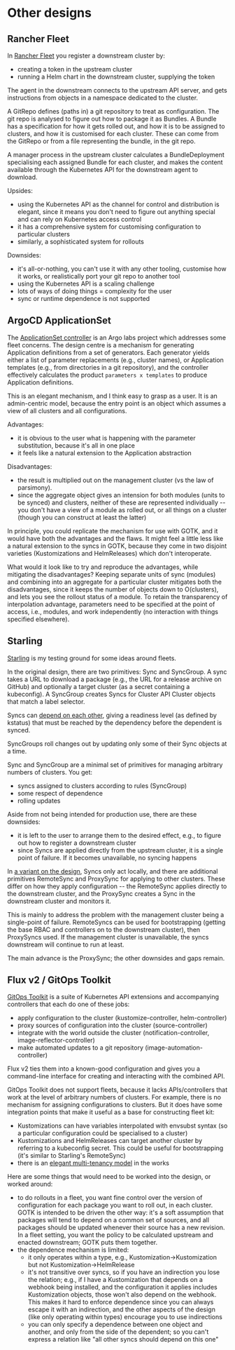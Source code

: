 <!-- -*- fill-column: 100 -*- -->
# Other designs

## Rancher Fleet

In [Rancher Fleet][rancher-fleet] you register a downstream cluster by:

 - creating a token in the upstream cluster
 - running a Helm chart in the downstream cluster, supplying the token

The agent in the downstream connects to the upstream API server, and gets instructions from objects
in a namespace dedicated to the cluster.

A GitRepo defines (paths in) a git repository to treat as configuration. The git repo is analysed to
figure out how to package it as Bundles. A Bundle has a specification for how it gets rolled out,
and how it is to be assigned to clusters, and how it is customised for each cluster. These can come
from the GitRepo or from a file representing the bundle, in the git repo.

A manager process in the upstream cluster calculates a BundleDeployment specialising each assigned
Bundle for each cluster, and makes the content available through the Kubernetes API for the
downstream agent to download.

Upsides:

 - using the Kubernetes API as the channel for control and distribution is elegant, since it means
   you don't need to figure out anything special and can rely on Kubernetes access control
 - it has a comprehensive system for customising configuration to particular clusters
 - similarly, a sophisticated system for rollouts

Downsides:

 - it's all-or-nothing, you can't use it with any other tooling, customise how it works, or
   realistically port your git repo to another tool
 - using the Kubernetes API is a scaling challenge
 - lots of ways of doing things = complexity for the user
 - sync or runtime dependence is not supported

## ArgoCD ApplicationSet

The [ApplicationSet controller](https://argocd-applicationset.readthedocs.io/en/stable/) is an Argo
labs project which addresses some fleet concerns. The design centre is a mechanism for generating
Application definitions from a set of generators. Each generator yields either a list of parameter
replacements (e.g., cluster names), or Application templates (e.g., from directories in a git
repository), and the controller effectively calculates the product `parameters x templates` to
produce Application definitions.

This is an elegant mechanism, and I think easy to grasp as a user. It is an admin-centric model,
because the entry point is an object which assumes a view of all clusters and all configurations.

Advantages:

 - it is obvious to the user what is happening with the parameter substitution, because it's all in
   one place
 - it feels like a natural extension to the Application abstraction

Disadvantages:

 - the result is multiplied out on the management cluster (vs the law of parsimony).
 - since the aggregate object gives an intension for both modules (units to be synced) and clusters,
   neither of these are represented individually -- you don't have a view of a module as rolled out,
   or all things on a cluster (though you can construct at least the latter)

In principle, you could replicate the mechanism for use with GOTK, and it would have both the
advantages and the flaws. It might feel a little less like a natural extension to the syncs in GOTK,
because they come in two disjoint varieties (Kustomizations and HelmReleases) which don't
interoperate.

What would it look like to try and reproduce the advantages, while mitigating the disadvantages?
Keeping separate units of sync (modules) and combining into an aggregate for a particular cluster
mitigates both the disadvantages, since it keeps the number of objects down to O(clusters), and lets
you see the rollout status of a module. To retain the transparency of interpolation advantage,
parameters need to be specified at the point of access, i.e., modules, and work independently (no
interaction with things specified elsewhere).

## Starling

[Starling][starling] is my testing ground for some ideas around fleets.

In the original design, there are two primitives: Sync and SyncGroup. A sync takes a URL to download
a package (e.g., the URL for a release archive on GitHub) and optionally a target cluster (as a
secret containing a kubeconfig). A SyncGroup creates Syncs for Cluster API Cluster objects that
match a label selector.

Syncs can [depend on each other][starling-deps], giving a readiness level (as defined by kstatus)
that must be reached by the dependency before the dependent is synced.

SyncGroups roll changes out by updating only some of their Sync objects at a time.

Sync and SyncGroup are a minimal set of primitives for managing arbitrary numbers of clusters. You
get:

 - syncs assigned to clusters according to rules (SyncGroup)
 - some respect of dependence
 - rolling updates

Aside from not being intended for production use, there are these downsides:

 - it is left to the user to arrange them to the desired effect, e.g., to figure out how to register
   a downstream cluster
 - since Syncs are applied directly from the upstream cluster, it is a single point of failure. If
   it becomes unavailable, no syncing happens

In [a variant on the design][starling-alt], Syncs only act locally, and there are additional
primitives RemoteSync and ProxySync for applying to other clusters. These differ on how they apply
configuration -- the RemoteSync applies directly to the downstream cluster, and the ProxySync
creates a Sync in the downstream cluster and monitors it.

This is mainly to address the problem with the management cluster being a single-point of
failure. RemoteSyncs can be used for bootstrapping (getting the base RBAC and controllers on to the
downstream cluster), then ProxySyncs used. If the management cluster is unavailable, the syncs
downstream will continue to run at least.

The main advance is the ProxySync; the other downsides and gaps remain.

## Flux v2 / GitOps Toolkit

[GitOps Toolkit][gotk] is a suite of Kubernetes API extensions and accompanying controllers that
each do one of these jobs:

 - apply configuration to the cluster (kustomize-controller, helm-controller)
 - proxy sources of configuration into the cluster (source-controller)
 - integrate with the world outside the cluster (notification-controller,
   image-reflector-controller)
 - make automated updates to a git repository (image-automation-controller)

Flux v2 ties them into a known-good configuration and gives you a command-line interface for
creating and interacting with the combined API.

GitOps Toolkit does not support fleets, because it lacks APIs/controllers that work at the level of
arbitrary numbers of clusters. For example, there is no mechanism for assigning configurations to
clusters. But it does have some integration points that make it useful as a base for constructing
fleet kit:

 - Kustomizations can have variables interpolated with envsubst syntax (so a particular
   configuration could be specialised to a cluster)
 - Kustomizations and HelmReleases can target another cluster by referring to a kubeconfig
   secret. This could be useful for bootstrapping (it's similar to Starling's RemoteSync)
 - there is an [elegant multi-tenancy model][gotk-tenancy] in the works

Here are some things that would need to be worked into the design, or worked around:

 - to do rollouts in a fleet, you want fine control over the version of configuration for each
   package you want to roll out, in each cluster. GOTK is intended to be driven the other way: it's
   a soft assumption that packages will tend to depend on a common set of sources, and all packages
   should be updated whenever their source has a new revision. In a fleet setting, you want the
   policy to be calculated upstream and enacted downstream; GOTK puts them together.
 - the dependence mechanism is limited:
   - it only operates within a type, e.g., Kustomization->Kustomization but not
     Kustomization->HelmRelease
   - it's not transitive over syncs, so if you have an indirection you lose the relation; e.g., if I
     have a Kustomization that depends on a webhook being installed, and the configuration it
     applies includes Kustomization objects, those won't also depend on the webhook. This makes it
     hard to enforce dependence since you can always escape it with an indirection, and the other
     aspects of the design (like only operating within types) encourage you to use indirections
   - you can only specify a dependence between one object and another, and only from the side of the
     dependent; so you can't express a relation like "all other syncs should depend on this one"


[starling]: https://github.com/squaremo/starling
[starling-deps]: https://github.com/squaremo/starling/blob/main/docs/rfc/0002-dependencies.md
[starling-alt]: https://github.com/squaremo/starling/blob/all-the-syncs/docs/rfc/0000-sync-primitives.md
[rancher-fleet]: https://fleet.rancher.io/
[gotk]: https://toolkit.fluxcd.io/components/
[gotk-tenancy]: https://github.com/fluxcd/flux2/pull/582
